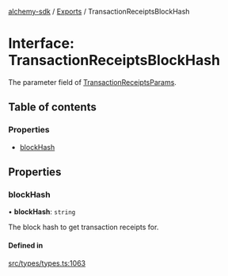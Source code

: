[alchemy-sdk](../README.md) / [Exports](../modules.md) / TransactionReceiptsBlockHash

# Interface: TransactionReceiptsBlockHash

The parameter field of [TransactionReceiptsParams](../modules.md#transactionreceiptsparams).

## Table of contents

### Properties

- [blockHash](TransactionReceiptsBlockHash.md#blockhash)

## Properties

### blockHash

• **blockHash**: `string`

The block hash to get transaction receipts for.

#### Defined in

[src/types/types.ts:1063](https://github.com/alchemyplatform/alchemy-sdk-js/blob/30d9ef5/src/types/types.ts#L1063)
